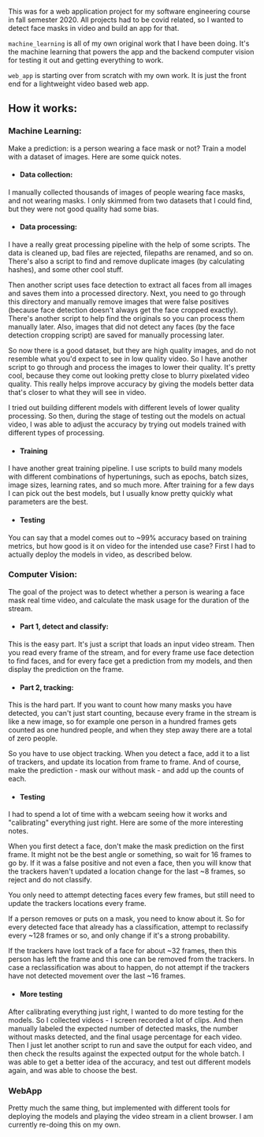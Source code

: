 This was for a web application project for my software engineering course in fall semester 2020. All projects had to be covid related, so I wanted to detect face masks in video and build an app for that.

```machine_learning``` is all of my own original work that I have been doing. It's the machine learning that powers the app and the backend computer vision for testing it out and getting everything to work.

```web_app``` is starting over from scratch with my own work. It is just the front end for a lightweight video based web app.

## How it works:

### Machine Learning:

Make a prediction: is a person wearing a face mask or not? Train a model with a dataset of images. Here are some quick notes.

- #### Data collection:

I manually collected thousands of images of people wearing face masks, and not wearing masks. I only skimmed from two datasets that I could find, but they were not good quality had some bias.

- #### Data processing:

I have a really great processing pipeline with the help of some scripts. The data is cleaned up, bad files are rejected, filepaths are renamed, and so on. There's also a script to find and remove duplicate images (by calculating hashes), and some other cool stuff.

Then another script uses face detection to extract all faces from all images and saves them into a processed directory. Next, you need to go through this directory and manually remove images that were false positives (because face detection doesn't always get the face cropped exactly). There's another script to help find the originals so you can process them manually later. Also, images that did not detect any faces (by the face detection cropping script) are saved for manually processing later.

So now there is a good dataset, but they are high quality images, and do not resemble what you'd expect to see in low quality video. So I have another script to go through and process the images to lower their quality. It's pretty cool, because they come out looking pretty close to blurry pixelated video quality. This really helps improve accuracy by giving the models better data that's closer to what they will see in video.

I tried out building different models with different levels of lower quality processing. So then, during the stage of testing out the models on actual video, I was able to adjust the accuracy by trying out models trained with different types of processing.

- #### Training

I have another great training pipeline. I use scripts to build many models with different combinations of hypertunings, such as epochs, batch sizes, image sizes, learning rates, and so much more. After training for a few days I can pick out the best models, but I usually know pretty quickly what parameters are the best.

- #### Testing

You can say that a model comes out to ~99% accuracy based on training metrics, but how good is it on video for the intended use case? First I had to actually deploy the models in video, as described below.

### Computer Vision:

The goal of the project was to detect whether a person is wearing a face mask real time video, and calculate the mask usage for the duration of the stream.

- #### Part 1, detect and classify:

This is the easy part. It's just a script that loads an input video stream. Then you read every frame of the stream, and for every frame use face detection to find faces, and for every face get a prediction from my models, and then display the prediction on the frame.

- #### Part 2, tracking:

This is the hard part. If you want to count how many masks you have detected, you can't just start counting, because every frame in the stream is like a new image, so for example one person in a hundred frames gets counted as one hundred people, and when they step away there are a total of zero people.

So you have to use object tracking. When you detect a face, add it to a list of trackers, and update its location from frame to frame. And of course, make the prediction - mask our without mask - and add up the counts of each.

- #### Testing

I had to spend a lot of time with a webcam seeing how it works and "calibrating" everything just right. Here are some of the more interesting notes.

When you first detect a face, don't make the mask prediction on the first frame. It might not be the best angle or something, so wait for 16 frames to go by. If it was a false positive and not even a face, then you will know that the trackers haven't updated a location change for the last ~8 frames, so reject and do not classify.

You only need to attempt detecting faces every few frames, but still need to update the trackers locations every frame.

If a person removes or puts on a mask, you need to know about it. So for every detected face that already has a classification, attempt to reclassify every ~128 frames or so, and only change if it's a strong probability.

If the trackers have lost track of a face for about ~32 frames, then this person has left the frame and this one can be removed from the trackers. In case a reclassification was about to happen, do not attempt if the trackers have not detected movement over the last ~16 frames.

- #### More testing

After calibrating everything just right, I wanted to do more testing for the models. So I collected videos - I screen recorded a lot of clips. And then manually labeled the expected number of detected masks, the number without masks detected, and the final usage percentage for each video. Then I just let another script to run and save the output for each video, and then check the results against the expected output for the whole batch. I was able to get a better idea of the accuracy, and test out different models again, and was able to choose the best.

### WebApp

Pretty much the same thing, but implemented with different tools for deploying the models and playing the video stream in a client browser. I am currently re-doing this on my own.

